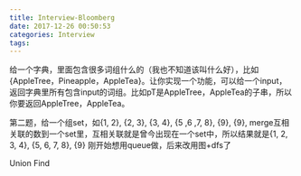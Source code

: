 ```yaml
---
title: Interview-Bloomberg
date: 2017-12-26 00:50:53
categories: Interview
tags:
---
```


给一个字典，里面包含很多词组什么的（我也不知道该叫什么好），比如{AppleTree，Pineapple，AppleTea}。让你实现一个功能，可以给一个input，返回字典里所有包含input的词组。比如pT是AppleTree，AppleTea的子串，所以你要返回AppleTree，AppleTea。

第二题，给一个组set，如{1, 2}, {2, 3}, {3, 4}, {5 ,6 ,7, 8}, {9}, {9}, merge互相关联的数到一个set里，互相关联就是曾今出现在一个set中，所以结果就是{1, 2, 3, 4}, {5, 6, 7, 8}, {9}
刚开始想用queue做，后来改用图+dfs了

Union Find
